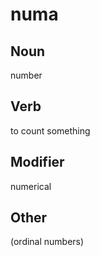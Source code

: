 numa
===

Noun
---

number

Verb
---

to count something

Modifier
---

numerical

Other
---

(ordinal numbers)